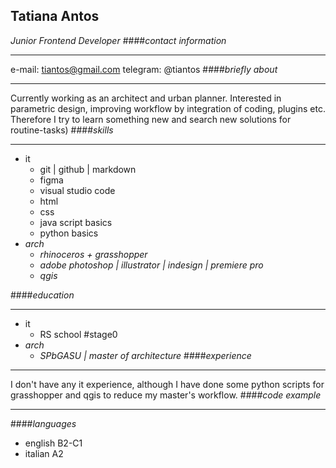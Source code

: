 ## Tatiana Antos
_Junior Frontend Developer_
####_contact information_
___
e-mail: tiantos@gmail.com
telegram: @tiantos
####_briefly about_
___
Currently working as an architect and urban planner. 
Interested in parametric design, improving workflow by integration of coding, plugins etc. 
Therefore I try to learn something new and search new solutions for routine-tasks)
####_skills_
___
* it
    * git | github | markdown
    * figma
    * visual studio code
    * html
    * css
    * java script basics
    * python basics
* _arch_
    * _rhinoceros + grasshopper_
    * _adobe photoshop | illustrator | indesign | premiere pro_
    * _qgis_

####_education_
___
* it
    * RS school #stage0
* _arch_   
    * _SPbGASU | master of architecture_
####_experience_
___
I don't have any it experience,  although I have done some python scripts for grasshopper and qgis to reduce my master's workflow.
####_code example_
___
####_languages_
* english B2-C1
* italian A2